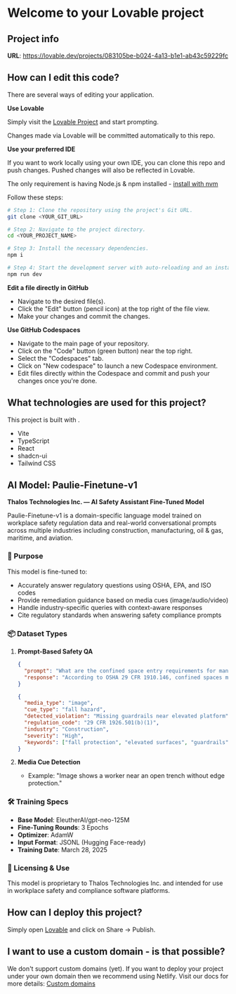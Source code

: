 # Welcome to your Lovable project

## Project info

**URL**: https://lovable.dev/projects/083105be-b024-4a13-b1e1-ab43c59229fc

## How can I edit this code?

There are several ways of editing your application.

**Use Lovable**

Simply visit the [Lovable Project](https://lovable.dev/projects/083105be-b024-4a13-b1e1-ab43c59229fc) and start prompting.

Changes made via Lovable will be committed automatically to this repo.

**Use your preferred IDE**

If you want to work locally using your own IDE, you can clone this repo and push changes. Pushed changes will also be reflected in Lovable.

The only requirement is having Node.js & npm installed - [install with nvm](https://github.com/nvm-sh/nvm#installing-and-updating)

Follow these steps:

```sh
# Step 1: Clone the repository using the project's Git URL.
git clone <YOUR_GIT_URL>

# Step 2: Navigate to the project directory.
cd <YOUR_PROJECT_NAME>

# Step 3: Install the necessary dependencies.
npm i

# Step 4: Start the development server with auto-reloading and an instant preview.
npm run dev
```

**Edit a file directly in GitHub**

- Navigate to the desired file(s).
- Click the "Edit" button (pencil icon) at the top right of the file view.
- Make your changes and commit the changes.

**Use GitHub Codespaces**

- Navigate to the main page of your repository.
- Click on the "Code" button (green button) near the top right.
- Select the "Codespaces" tab.
- Click on "New codespace" to launch a new Codespace environment.
- Edit files directly within the Codespace and commit and push your changes once you're done.

## What technologies are used for this project?

This project is built with .

- Vite
- TypeScript
- React
- shadcn-ui
- Tailwind CSS

## AI Model: Paulie-Finetune-v1

**Thalos Technologies Inc. — AI Safety Assistant Fine-Tuned Model**

Paulie-Finetune-v1 is a domain-specific language model trained on workplace safety regulation data and real-world conversational prompts across multiple industries including construction, manufacturing, oil & gas, maritime, and aviation.

### 🧠 Purpose

This model is fine-tuned to:
- Accurately answer regulatory questions using OSHA, EPA, and ISO codes
- Provide remediation guidance based on media cues (image/audio/video)
- Handle industry-specific queries with context-aware responses
- Cite regulatory standards when answering safety compliance prompts

### 📦 Dataset Types

1. **Prompt-Based Safety QA**
    ```json
    {
      "prompt": "What are the confined space entry requirements for manufacturing?",
      "response": "According to OSHA 29 CFR 1910.146, confined spaces must be evaluated for hazards, and employers must implement a permit-required program including atmospheric testing, entry permits, rescue procedures, and training."
    }

    {
      "media_type": "image",
      "cue_type": "fall hazard",
      "detected_violation": "Missing guardrails near elevated platform",
      "regulation_code": "29 CFR 1926.501(b)(1)",
      "industry": "Construction",
      "severity": "High",
      "keywords": ["fall protection", "elevated surfaces", "guardrails", "scaffolds"]
    }
    ```

2. **Media Cue Detection**
    - Example: "Image shows a worker near an open trench without edge protection."

### 🛠️ Training Specs
- **Base Model**: EleutherAI/gpt-neo-125M
- **Fine-Tuning Rounds**: 3 Epochs
- **Optimizer**: AdamW
- **Input Format**: JSONL (Hugging Face-ready)
- **Training Date**: March 28, 2025

### 🔐 Licensing & Use

This model is proprietary to Thalos Technologies Inc. and intended for use in workplace safety and compliance software platforms.

## How can I deploy this project?

Simply open [Lovable](https://lovable.dev/projects/083105be-b024-4a13-b1e1-ab43c59229fc) and click on Share -> Publish.

## I want to use a custom domain - is that possible?

We don't support custom domains (yet). If you want to deploy your project under your own domain then we recommend using Netlify. Visit our docs for more details: [Custom domains](https://docs.lovable.dev/tips-tricks/custom-domain/)
